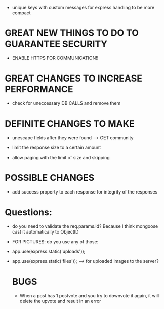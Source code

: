 - unique keys with custom messages for express handling to be more compact

# GREAT NEW THINGS TO DO TO GUARANTEE SECURITY

- ENABLE HTTPS FOR COMMUNICATION!!

# GREAT CHANGES TO INCREASE PERFORMANCE

- check for uneccessary DB CALLS and remove them

# DEFINITE CHANGES TO MAKE

- unescape fields after they were found --> GET community

- limit the response size to a certain amount
- allow paging with the limit of size and skipping

# POSSIBLE CHANGES

- add success property to each response for integrity of the responses

# Questions:

- do you need to validate the req.params.id? Because I think mongoose cast it automatically to ObjectID
- FOR PICTURES: do you use any of those:
- app.use(express.static('uploads'));
- app.use(express.static('files'));
  --> for uploaded images to the server?

  # BUGS

  - When a post has 1 postvote and you try to downvote it again, it will delete the upvote and result in an error
